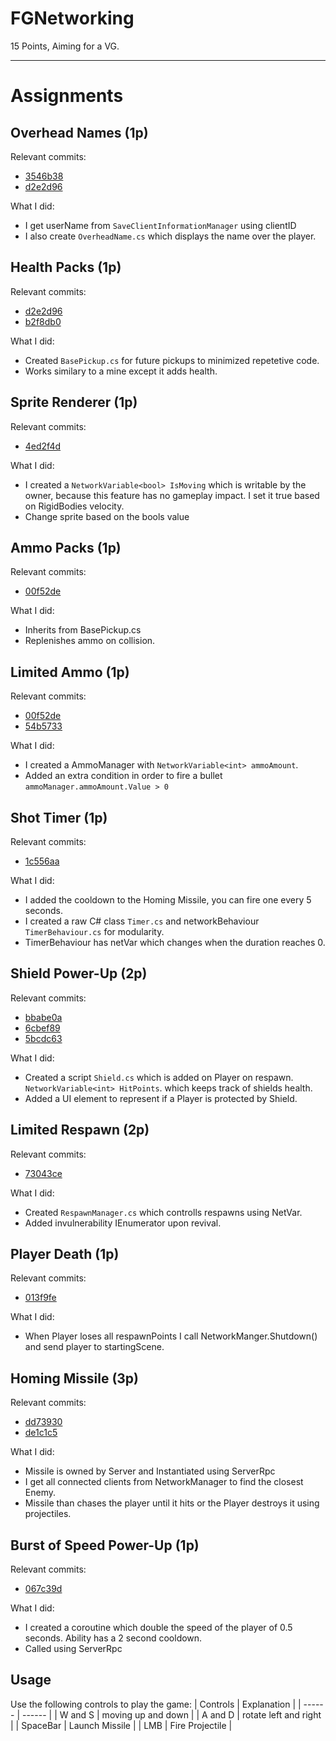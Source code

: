 
# FGNetworking
15 Points, Aiming for a VG.

-------------------------------
# Assignments
## Overhead Names (1p)

Relevant commits: 
- [3546b38](https://github.com/JerrysIRL/FGNetworking/commit/3546b3892db9110003db4f6e483741501e3c5628)
- [d2e2d96](https://github.com/JerrysIRL/FGNetworking/commit/d2e2d96ef5f34e1da49ee74ba3393693de92fae5)

What I did:
- I get userName from `SaveClientInformationManager` using clientID
- I also create `OverheadName.cs` which displays the name over the player.

## Health Packs (1p)

Relevant commits: 

- [d2e2d96](https://github.com/JerrysIRL/FGNetworking/commit/d2e2d96ef5f34e1da49ee74ba3393693de92fae5)
- [b2f8db0](https://github.com/JerrysIRL/FGNetworking/commit/b2f8db0065576356a09d4f53ebcd1655713000ab)

What I did:
- Created `BasePickup.cs` for future pickups to minimized repetetive code.
- Works similary to a mine except it adds health.

## Sprite Renderer (1p)

Relevant commits: 

- [4ed2f4d](https://github.com/JerrysIRL/FGNetworking/commit/4ed2f4dd29057d910be52221b970859a9e184dae)

What I did:
- I created a `NetworkVariable<bool> IsMoving` which is writable by the owner, because this feature has no gameplay impact. I set it true based on RigidBodies velocity.
- Change sprite based on the bools value

## Ammo Packs (1p)

Relevant commits: 

- [00f52de](https://github.com/JerrysIRL/FGNetworking/commit/00f52de0d91c985bc60506ec9eacca0b4df0afab)

What I did:
- Inherits from BasePickup.cs
- Replenishes ammo on collision.

## Limited Ammo (1p)

Relevant commits: 

- [00f52de](https://github.com/JerrysIRL/FGNetworking/commit/00f52de0d91c985bc60506ec9eacca0b4df0afab)
- [54b5733](https://github.com/JerrysIRL/FGNetworking/commit/54b573398880ea372b9c2d30aad655edcd8e8f39#diff-69bcbbf001a381f979af0cb1522b6665470a52ca87545fb778f77bc992858a8e)

What I did:
- I created a AmmoManager with `NetworkVariable<int> ammoAmount`. 
- Added an extra condition in order to fire a bullet `ammoManager.ammoAmount.Value > 0`

## Shot Timer (1p)

Relevant commits: 
- [1c556aa](https://github.com/JerrysIRL/FGNetworking/commit/1c556aa5635dc88eae5ec0216b36bcf2ffd64a09)

What I did:
- I added the cooldown to the Homing Missile, you can fire one every 5 seconds.
- I created a raw C# class `Timer.cs` and networkBehaviour `TimerBehaviour.cs` for modularity.
- TimerBehaviour has netVar<bool> which changes when the duration reaches 0.

## Shield Power-Up (2p)

Relevant commits: 

- [bbabe0a](https://github.com/JerrysIRL/FGNetworking/commit/bbabe0a6ba262b4fdcaec33cc9288e00949de5fe) 
- [6cbef89](https://github.com/JerrysIRL/FGNetworking/commit/6cbef89d8091222a135afeb9758ffd82fcf3b720)
- [5bcdc63](https://github.com/JerrysIRL/FGNetworking/commit/5bcdc63b2d47b02e082b6292e2c71f05fcd3262a) 

What I did:
-  Created a script `Shield.cs` which is added on Player on respawn. `NetworkVariable<int> HitPoints`. which keeps track of shields health.
-  Added a UI element to represent if a Player is protected by Shield.

## Limited Respawn (2p)

Relevant commits: 

- [73043ce](https://github.com/JerrysIRL/FGNetworking/commit/73043cea019ef15bec66535482b9ab6862fdf91e#diff-c6f6a0e090cc0b65e2a6249e4b75ff575e123868b9b7d73a0d3367bd3297ca83)

What I did:
- Created `RespawnManager.cs` which controlls respawns using NetVar.
- Added invulnerability IEnumerator upon revival.
  
## Player Death (1p)

Relevant commits: 

- [013f9fe](https://github.com/JerrysIRL/FGNetworking/commit/013f9febef655deba17fcfb598a3035ee4cc21c1)

What I did:
- When Player loses all respawnPoints I call NetworkManger.Shutdown() and send player to startingScene.

## Homing Missile (3p)

Relevant commits: 

- [dd73930](https://github.com/JerrysIRL/FGNetworking/commit/dd739301a36cb0eacb56cec839cf92cb93228d86)
- [de1c1c5](https://github.com/JerrysIRL/FGNetworking/commit/de1c1c5c747b56f2c2482a9f351c5dd6eee0333b)

What I did:
- Missile is owned by Server and Instantiated using ServerRpc
- I get all connected clients from NetworkManager to find the closest Enemy.
- Missile than chases the player until it hits or the Player destroys it using projectiles.

## Burst of Speed Power-Up (1p)

Relevant commits: 

- [067c39d](https://github.com/JerrysIRL/FGNetworking/commit/067c39de7eb3822b92f95934959f7b14da6a64ef#diff-8a33bf7d07e4ebf5ca72056c234569e18cdd0db9fd8466228009e190813f0d97)

What I did:
- I created a coroutine which double the speed of the player of 0.5 seconds. Ability has a 2 second cooldown.
- Called using ServerRpc

## Usage
Use the following controls to play the game:
| Controls | Explanation |
| ------ | ------ |
| W and S |  moving up and down | 
| A and D |  rotate left and right | 
| SpaceBar |  Launch Missile | 
| LMB |  Fire Projectile | 
